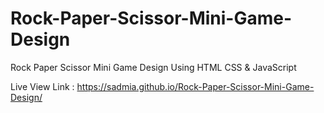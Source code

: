 # Rock-Paper-Scissor-Mini-Game-Design
Rock Paper Scissor Mini Game Design Using HTML CSS &amp; JavaScript

Live View Link : https://sadmia.github.io/Rock-Paper-Scissor-Mini-Game-Design/
